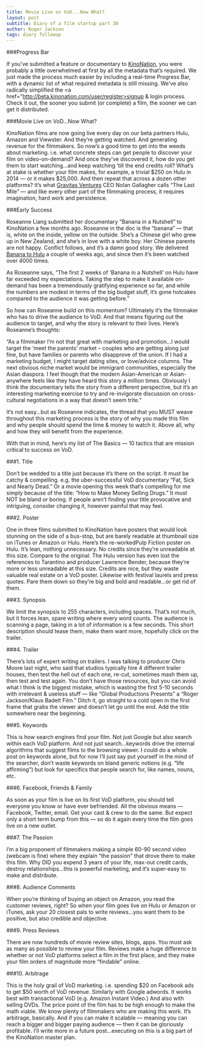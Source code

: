 ```yaml
---
title: Movie Live on VoD...Now What?
layout: post
subtitle: Diary of a film startup part 30
author: Roger Jackson
tags: diary followup
---
```

###Progress Bar

If you’ve submitted a feature or documentary to <a href="http://kinonation.com/">KinoNation</a>, you were probably a little overwhelmed at first by all the metadata that’s required. We just made the process much easier by including a real-time Progress Bar, with a dynamic list of what required metadata is still missing.  We’ve also radically simplified the <a href="http://beta.kinonation.com/user/register>signup & login</a> process. Check it out, the sooner you submit (or complete) a film, the sooner we can get it distributed.

###Movie Live on VoD…Now What?

KinoNation films are now going live every day on our beta partners Hulu, Amazon and Viewster. And they’re getting watched. And generating revenue for the filmmakers. So now’s a good time to get into the weeds about marketing. i.e. what concrete steps can get people to discover your film on video-on-demand? And once they’ve discovered it, how do you get them to start watching…and keep watching ‘till the end credits roll? What’s at stake is whether your film makes, for example, a trivial $250 on Hulu in 2014 — or it makes $25,000. And then repeat that across a dozen other platforms? It’s what <a href="http://www.gravitasventures.com/">Gravitas Ventures</a> CEO Nolan Gallagher calls “The Last Mile” — and like every other part of the filmmaking process, it requires imagination, hard work and persistence.

###Early Success

Roseanne Liang submitted her documentary “Banana in a Nutshell” to KinoNation a few months ago. Roseanne in the doc is the “banana” — that is, white on the inside, yellow on the outside. She’s a Chinese girl who grew up in New Zealand, and she’s in love with a white boy. Her Chinese parents are not happy. Conflict follows, and it’s a damn good story. We delivered <a href="http://www.hulu.com/search?q=Banana+in+a+Nutshell">Banana to Hulu</a> a couple of weeks ago, and since then it’s been watched over 4000 times.

As Roseanne says, “The first 2 weeks of ‘Banana in a Nutshell’ on Hulu have far exceeded my expectations. Taking the step to make it available on-demand has been a tremendously gratifying experience so far, and while the numbers are modest in terms of the big budget stuff, it’s gone hotcakes compared to the audience it was getting before.”

So how can Roseanne build on this momentum? Ultimately it’s the filmmaker who has to drive the audience to VoD. And that means figuring out the audience to target, and why the story is relevant to their lives. Here’s Roseanne’s thoughts:

“As a filmmaker I’m not that great with marketing and promotion…I would target the ‘meet the parents’ market – couples who are getting along just fine, but have families or parents who disapprove of the union. If I had a marketing budget, I might target dating sites, or love/advice columns. The next obvious niche market would be immigrant communities, especially the Asian diaspora. I feel though that the modern Asian-American or Asian-anywhere feels like they have heard this story a million times. Obviously I think the documentary tells the story from a different perspective, but it’s an interesting marketing exercise to try and re-invigorate discussion on cross-cultural negotiations in a way that doesn’t seem trite.”

It’s not easy…but as Roseanne indicates, the thread that you MUST weave throughout this marketing process is the story of why you made this film and why people should spend the time & money to watch it. Above all, why and how they will benefit from the experience.

With that in mind, here’s my list of The Basics — 10 tactics that are mission critical to success on VoD.

###1. Title

Don’t be wedded to a title just because it’s there on the script. It must be catchy & compelling.  e.g. the uber-successful VoD documentary “Fat, Sick and Nearly Dead.”  Or a movie opening this week that’s compelling for me simply because of the title: “How to Make Money Selling Drugs.” It must NOT be bland or boring. If people aren’t finding your title provocative and intriguing, consider changing it, however painful that may feel.

###2. Poster

One in three films submitted to KinoNation have posters that would look stunning on the side of a bus-stop, but are barely readable at thumbnail size on iTunes or Amazon or Hulu. Here’s the re-workedPulp Fiction poster on Hulu. It’s lean, nothing unnecessary. No credits since they’re unreadable at this size. Compare to the original. The Hulu version has even lost the references to Tarantino and producer Lawrence Bender, because they’re more or less unreadable at this size. Credits are nice, but they waste valuable real estate on a VoD poster. Likewise with festival laurels and press quotes. Pare them down so they’re big and bold and readable…or get rid of them.

###3. Synopsis

We limit the synopsis to 255 characters, including spaces. That’s not much, but it forces lean, spare writing where every word counts. The audience is scanning a page, taking in a lot of information is a few seconds. This short description should tease them, make them want more, hopefully click on the trailer.

###4. Trailer

There’s lots of expert writing on trailers. I was talking to producer Chris Moore last night, who said that studios typically hire 4 different trailer houses, then test the hell out of each one, re-cut, sometimes mash them up, then test and test again. You don’t have those resources, but you can avoid what I think is the biggest mistake, which is wasting the first 5-10 seconds with irrelevant & useless stuff — like “Global Productions Presents” a “Roger Jackson/Klaus Badelt Film.”  Ditch it, go straight to a cold open in the first frame that grabs the viewer and doesn’t let go until the end. Add the title somewhere near the beginning.

###5. Keywords

This is how search engines find your film. Not just Google but also search within each VoD platform. And not just search…keywords drive the internal algorithms that suggest films to the browsing viewer. I could do a whole post on keywords alone, but for now I’ll just say put yourself in the mind of the searcher, don’t waste keywords on bland generic notions (e.g. “life affirming”) but look for specifics that people search for, like names, nouns, etc.

###6. Facebook, Friends & Family

As soon as your film is live on its first VoD platform, you should tell everyone you know or have ever befriended. All the obvious means — Facebook, Twitter, email. Get your cast & crew to do the same. But expect only a short term bump from this — so do it again every time the film goes live on a new outlet.

###7. The Passion

I’m a big proponent of filmmakers making a simple 60-90 second video (webcam is fine) where they explain “the passion” that drove them to make this film. Why DID you expend 3 years of your life, max-out credit cards, destroy relationships…this is powerful marketing, and it’s super-easy to make and distribute.

###8. Audience Comments

When you’re thinking of buying an object on Amazon, you read the customer reviews, right? So when your film goes live on Hulu or Amazon or iTunes, ask your 20 closest pals to write reviews…you want them to be positive, but also credible and objective.

###9. Press Reviews

There are now hundreds of movie review sites, blogs, apps. You must ask as many as possible to review your film. Reviews make a huge difference to whether or not VoD platforms select a film in the first place, and they make your film orders of magnitude more “findable” online.

###10. Arbitrage

This is the holy grail of VoD marketing. i.e. spending $20 on Facebook ads to get $50 worth of VoD revenue. Similarly with Google adwords. It works best with transactional VoD (e.g. Amazon Instant Video.) And also with selling DVDs. The price point of the film has to be high enough to make the math viable. We know plenty of filmmakers who are making this work. It’s arbitrage, basically. And if you can make it scalable — meaning you can reach a bigger and bigger paying audience — then it can be gloriously profitable. I’ll write more in a future post…executing on this is a big part of the KinoNation master plan.
